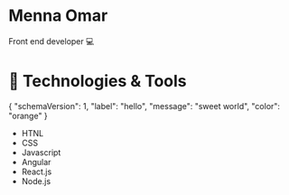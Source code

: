 # Menna Omar

Front end developer 💻

# 🔧 Technologies & Tools
{
  "schemaVersion": 1,
  "label": "hello",
  "message": "sweet world",
  "color": "orange"
}
- HTNL
- CSS
- Javascript
- Angular
- React.js
- Node.js
